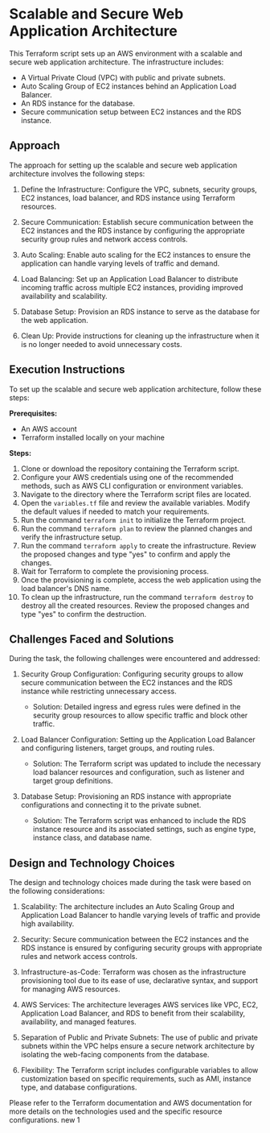 # Scalable and Secure Web Application Architecture

This Terraform script sets up an AWS environment with a scalable and secure web application architecture. The infrastructure includes:

- A Virtual Private Cloud (VPC) with public and private subnets.
- Auto Scaling Group of EC2 instances behind an Application Load Balancer.
- An RDS instance for the database.
- Secure communication setup between EC2 instances and the RDS instance.

## Approach

The approach for setting up the scalable and secure web application architecture involves the following steps:

1. Define the Infrastructure: Configure the VPC, subnets, security groups, EC2 instances, load balancer, and RDS instance using Terraform resources.

2. Secure Communication: Establish secure communication between the EC2 instances and the RDS instance by configuring the appropriate security group rules and network access controls.

3. Auto Scaling: Enable auto scaling for the EC2 instances to ensure the application can handle varying levels of traffic and demand.

4. Load Balancing: Set up an Application Load Balancer to distribute incoming traffic across multiple EC2 instances, providing improved availability and scalability.

5. Database Setup: Provision an RDS instance to serve as the database for the web application.

6. Clean Up: Provide instructions for cleaning up the infrastructure when it is no longer needed to avoid unnecessary costs.

## Execution Instructions

To set up the scalable and secure web application architecture, follow these steps:

**Prerequisites:**
- An AWS account
- Terraform installed locally on your machine

**Steps:**
1. Clone or download the repository containing the Terraform script.
2. Configure your AWS credentials using one of the recommended methods, such as AWS CLI configuration or environment variables.
3. Navigate to the directory where the Terraform script files are located.
4. Open the `variables.tf` file and review the available variables. Modify the default values if needed to match your requirements.
5. Run the command `terraform init` to initialize the Terraform project.
6. Run the command `terraform plan` to review the planned changes and verify the infrastructure setup.
7. Run the command `terraform apply` to create the infrastructure. Review the proposed changes and type "yes" to confirm and apply the changes.
8. Wait for Terraform to complete the provisioning process.
9. Once the provisioning is complete, access the web application using the load balancer's DNS name.
10. To clean up the infrastructure, run the command `terraform destroy` to destroy all the created resources. Review the proposed changes and type "yes" to confirm the destruction.

## Challenges Faced and Solutions

During the task, the following challenges were encountered and addressed:

1. Security Group Configuration: Configuring security groups to allow secure communication between the EC2 instances and the RDS instance while restricting unnecessary access.
   - Solution: Detailed ingress and egress rules were defined in the security group resources to allow specific traffic and block other traffic.

2. Load Balancer Configuration: Setting up the Application Load Balancer and configuring listeners, target groups, and routing rules.
   - Solution: The Terraform script was updated to include the necessary load balancer resources and configuration, such as listener and target group definitions.

3. Database Setup: Provisioning an RDS instance with appropriate configurations and connecting it to the private subnet.
   - Solution: The Terraform script was enhanced to include the RDS instance resource and its associated settings, such as engine type, instance class, and database name.

## Design and Technology Choices

The design and technology choices made during the task were based on the following considerations:

1. Scalability: The architecture includes an Auto Scaling Group and Application Load Balancer to handle varying levels of traffic and provide high availability.

2. Security: Secure communication between the EC2 instances and the RDS instance is ensured by configuring security groups with appropriate rules and network access controls.

3. Infrastructure-as-Code: Terraform was chosen as the infrastructure provisioning tool due to its ease of use, declarative syntax, and support for managing AWS resources.

4. AWS Services: The architecture leverages AWS services like VPC, EC2, Application Load Balancer, and RDS to benefit from their scalability, availability, and managed features.

5. Separation of Public and Private Subnets: The use of public and private subnets within the VPC helps ensure a secure network architecture by isolating the web-facing components from the database.

6. Flexibility: The Terraform script includes configurable variables to allow customization based on specific requirements, such as AMI, instance type, and database configurations.

Please refer to the Terraform documentation and AWS documentation for more details on the technologies used and the specific resource configurations.
new 1

